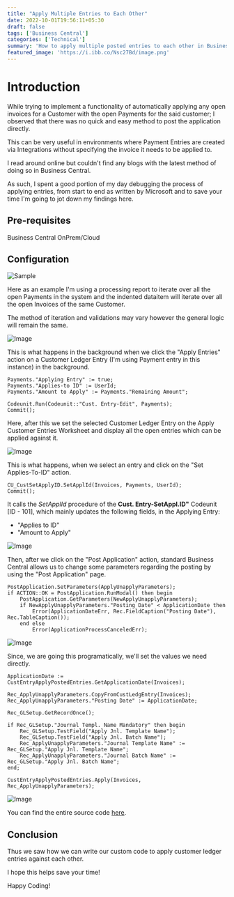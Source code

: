 ```yaml
---
title: "Apply Multiple Entries to Each Other"
date: 2022-10-01T19:56:11+05:30
draft: false
tags: ['Business Central']
categories: ['Technical']
summary: 'How to apply multiple posted entries to each other in Business Central using AL'
featured_image: 'https://i.ibb.co/Nsc27Bd/image.png'
---
```


# Introduction

While trying to implement a functionality of automatically applying any open invoices for a Customer with the open Payments for the said customer; I observed that there was no quick and easy method to post the application directly.

This can be very useful in environments where Payment Entries are created via Integrations without specifying the invoice it needs to be applied to. 

I read around online but couldn't find any blogs with the latest method of doing so in Business Central.

As such, I spent a good portion of my day debugging the process of applying entries, from start to end as written by Microsoft and to save your time I'm going to jot down my findings here.

## Pre-requisites
Business Central OnPrem/Cloud

## Configuration
![Sample](https://i.ibb.co/yF5KwVd/image.png)

Here as an example I'm using a processing report to iterate over all the open Payments in the system and the indented dataitem will iterate over all the open Invoices of the same Customer. 

The method of iteration and validations may vary however the general logic will remain the same.

![Image](https://i.ibb.co/nR8TRDx/image.png)

This is what happens in the background when we click the "Apply Entries" action on a Customer Ledger Entry (I'm using Payment entry in this instance) in the background.


```
Payments."Applying Entry" := true;
Payments."Applies-to ID" := UserId;
Payments."Amount to Apply" := Payments."Remaining Amount";

Codeunit.Run(Codeunit::"Cust. Entry-Edit", Payments);
Commit();
```

Here, after this we set the selected Customer Ledger Entry on the Apply Customer Entries Worksheet and display all the open entries which can be applied against it.

![Image](https://i.ibb.co/GvXfdH7/image.png)

This is what happens, when we select an entry and click on the "Set Applies-To-ID" action.

```
CU_CustSetApplyID.SetApplId(Invoices, Payments, UserId);
Commit();
```

It calls the *SetApplId* procedure of the **Cust. Entry-SetAppl.ID"** Codeunit [ID - 101], which mainly updates the following fields, in the Applying Entry:
- "Applies to ID"
- "Amount to Apply" 


![Image](https://i.ibb.co/PwqwfVw/image.png)

Then, after we click on the "Post Application" action, standard Business Central allows us to change some parameters regarding the posting by using the "Post Application" page.

```
PostApplication.SetParameters(ApplyUnapplyParameters);
if ACTION::OK = PostApplication.RunModal() then begin
    PostApplication.GetParameters(NewApplyUnapplyParameters);
    if NewApplyUnapplyParameters."Posting Date" < ApplicationDate then
        Error(ApplicationDateErr, Rec.FieldCaption("Posting Date"), Rec.TableCaption());
    end else
        Error(ApplicationProcessCanceledErr);
```
![Image](https://i.ibb.co/yPyxjRG/image.png)

Since, we are going this programatically, we'll set the values we need directly.

```
ApplicationDate := CustEntryApplyPostedEntries.GetApplicationDate(Invoices);

Rec_ApplyUnapplyParameters.CopyFromCustLedgEntry(Invoices);
Rec_ApplyUnapplyParameters."Posting Date" := ApplicationDate;

Rec_GLSetup.GetRecordOnce();

if Rec_GLSetup."Journal Templ. Name Mandatory" then begin
    Rec_GLSetup.TestField("Apply Jnl. Template Name");
    Rec_GLSetup.TestField("Apply Jnl. Batch Name");
    Rec_ApplyUnapplyParameters."Journal Template Name" := Rec_GLSetup."Apply Jnl. Template Name";
    Rec_ApplyUnapplyParameters."Journal Batch Name" := Rec_GLSetup."Apply Jnl. Batch Name";
end;

CustEntryApplyPostedEntries.Apply(Invoices, Rec_ApplyUnapplyParameters);
```

![Image](https://i.ibb.co/Nsc27Bd/image.png)

You can find the entire source code [here](https://pastebin.com/wr8jHsXf).

## Conclusion
Thus we saw how we can write our custom code to apply customer ledger entries against each other.

I hope this helps save your time!

Happy Coding!
